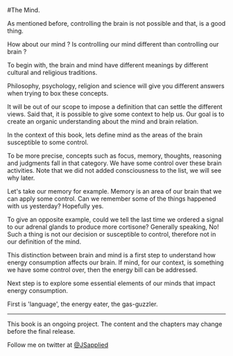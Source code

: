 #The Mind.

As mentioned before, controlling the brain is not possible and that, is a good thing.

How about our mind ? Is controlling our mind different than controlling our brain ?

To begin with, the brain and mind have different meanings by different cultural and religious traditions. 

Philosophy, psychology, religion and science will give you different answers when trying to box these concepts.  

It will be out of our scope to impose a definition that can settle the different views. Said that, it is possible to give some context to help us. Our goal is to create an organic understanding about the mind and brain relation.

In the context of this book, lets define mind as the areas of the brain susceptible to some control.

To be more precise, concepts such as focus, memory, thoughts, reasoning and judgments fall in that category.  We have some control over these brain activities. Note that we did not added consciousness to the list, we will see why later. 

Let's take our memory for example. Memory is an area of our brain that we can apply some control. Can we remember some of the things happened with us yesterday? Hopefully yes.

To give an opposite example, could we tell the last time we ordered a signal to our adrenal glands to produce more cortisone? Generally speaking, No! Such a thing is not our decision or susceptible to control, therefore not in our definition of the mind.

This distinction between brain and mind is a first step to understand how energy consumption affects our brain. If mind, for our context, is something we have some control over, then the energy bill can be addressed. 

Next step is to explore some essential elements of our minds that impact energy consumption. 

First is 'language', the energy eater, the gas-guzzler.  



***

This book is an ongoing project. The content and the chapters may change before the final release.

Follow me on twitter at [@JSapplied](https://twitter.com/JSapplied) 
